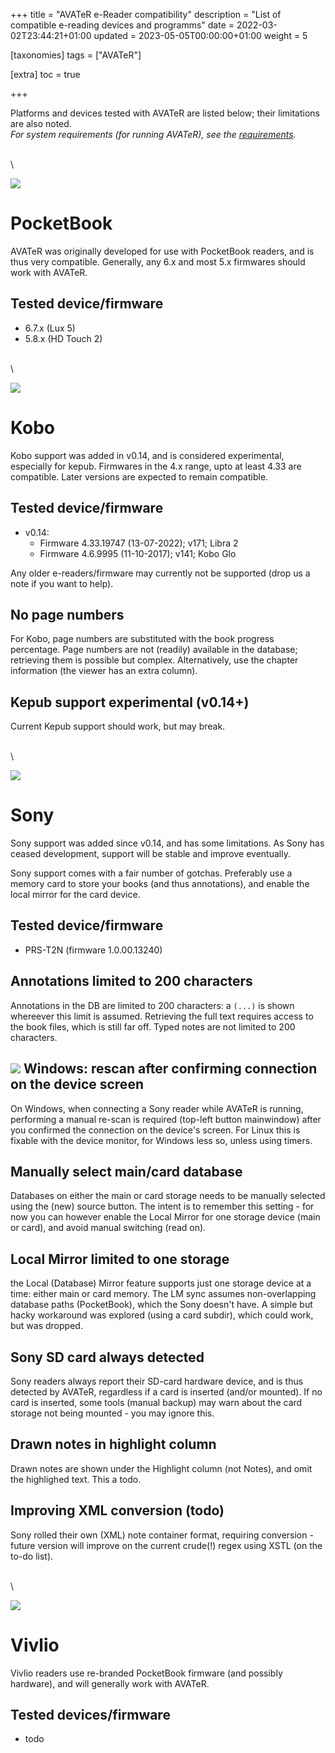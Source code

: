 +++
title = "AVATeR e-Reader compatibility"
description = "List of compatible e-reading devices and programms"
date = 2022-03-02T23:44:21+01:00
updated = 2023-05-05T00:00:00+01:00
weight = 5

[taxonomies]
tags = ["AVATeR"]

[extra]
toc = true


+++

Platforms and devices tested with AVATeR are listed below; their limitations are also noted. \
_For system requirements (for running AVATeR), see the [requirements](/software/avater/pages/requirements/)._

<!-- more -->
\
\

![](/images/logo-pocketbook-medium.png)

# PocketBook
AVATeR was originally developed for use with PocketBook readers, and is thus very compatible. Generally, any 6.x and most 5.x firmwares should work with AVATeR.

## Tested device/firmware
- 6.7.x (Lux 5)
- 5.8.x (HD Touch 2)

\
\

![](/images/logo-rakutenkobo-medium.png)

# Kobo
Kobo support was added in v0.14, and is considered experimental, especially for kepub. Firmwares in the 4.x range, upto at least 4.33 are compatible. Later versions are expected to remain compatible.

## Tested device/firmware
- v0.14:
    - Firmware 4.33.19747 (13-07-2022); v171; Libra 2
    - Firmware 4.6.9995 (11-10-2017); v141; Kobo Glo

Any older e-readers/firmware may currently not be supported (drop us a note if you want to help). 

## No page numbers
For Kobo, page numbers are substituted with the book progress percentage. Page numbers are not (readily) available in the database; retrieving them is possible but complex. Alternatively, use the chapter information (the viewer has an extra column). 

## Kepub support experimental (v0.14+)
Current Kepub support should work, but may break.

\
\

![](/images/logo-sonyreader-medium.png)
# Sony
Sony support was added since v0.14, and has some limitations. As Sony has ceased development, support will be stable and improve eventually.

Sony support comes with a fair number of gotchas. Preferably use a memory card to store your books (and thus annotations), and enable the local mirror for the card device.

## Tested device/firmware
- PRS-T2N (firmware 1.0.00.13240)

## Annotations limited to 200 characters
Annotations in the DB are limited to 200 characters: a `(...)` is shown whereever this limit is assumed. Retrieving the full text requires access to the book files, which is still far off. Typed notes are not limited to 200 characters. 

## ![](/images/windows.png) Windows: rescan after confirming connection on the device screen
On Windows, when connecting a Sony reader while AVATeR is running, performing a manual re-scan is required (top-left button mainwindow) after you confirmed the connection on the device's screen. For Linux this is fixable with the device monitor, for Windows less so, unless using timers.

## Manually select main/card database
Databases on either the main or card storage needs to be manually selected using the (new) source button. The intent is to remember this setting - for now you can however enable the Local Mirror for one storage device (main or card), and avoid manual switching (read on).

## Local Mirror limited to one storage
the Local (Database) Mirror feature supports just one storage device at a time: either main or card memory. The LM sync assumes non-overlapping database paths (PocketBook), which the Sony doesn't have. A simple but hacky workaround was explored (using a card subdir), which could work, but was dropped.

## Sony SD card always detected
Sony readers always report their SD-card hardware device, and is thus detected by AVATeR, regardless if a card is inserted (and/or mounted). If no card is inserted, some tools (manual backup) may warn about the card storage not being mounted - you may ignore this.

## Drawn notes in highlight column
Drawn notes are shown under the Highlight column (not Notes), and omit the highlighed text. This a todo.

## Improving XML conversion (todo)
Sony rolled their own (XML) note container format, requiring conversion - future version will improve on the current crude(!) regex using XSTL (on the to-do list).

\
\

![](/images/logo-vivlio-medium.png)
# Vivlio
Vivlio readers use re-branded PocketBook firmware (and possibly hardware), and will generally work with AVATeR.

## Tested devices/firmware
- todo
